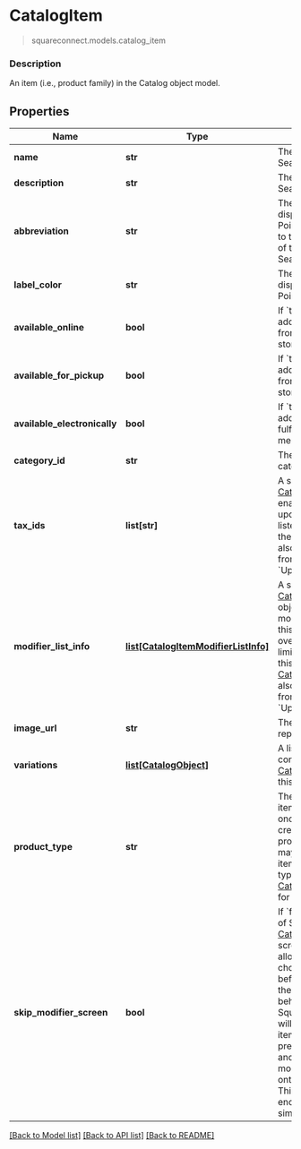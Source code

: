 # CatalogItem
> squareconnect.models.catalog_item

### Description

An item (i.e., product family) in the Catalog object model.

## Properties
Name | Type | Description | Notes
------------ | ------------- | ------------- | -------------
**name** | **str** | The item&#39;s name. Searchable. | [optional] 
**description** | **str** | The item&#39;s description. Searchable. | [optional] 
**abbreviation** | **str** | The text of the item&#39;s display label in the Square Point of Sale app. Only up to the first five characters of the string are used.  Searchable. | [optional] 
**label_color** | **str** | The color of the item&#39;s display label in the Square Point of Sale app. | [optional] 
**available_online** | **bool** | If &#x60;true&#x60;, the item can be added to shipping orders from the merchant&#39;s online store. | [optional] 
**available_for_pickup** | **bool** | If &#x60;true&#x60;, the item can be added to pickup orders from the merchant&#39;s online store. | [optional] 
**available_electronically** | **bool** | If &#x60;true&#x60;, the item can be added to electronically fulfilled orders from the merchant&#39;s online store. | [optional] 
**category_id** | **str** | The ID of the item&#39;s category, if any. | [optional] 
**tax_ids** | **list[str]** | A set of IDs indicating the [CatalogTax](#type-catalogtax)es that are enabled for this item. When updating an item, any taxes listed here will be added to the item. [CatalogTax](#type-catalogtax)es may also be added to or deleted from an item using &#x60;UpdateItemTaxes&#x60;. | [optional] 
**modifier_list_info** | [**list[CatalogItemModifierListInfo]**](CatalogItemModifierListInfo.md) | A set of [CatalogItemModifierListInfo](#type-catalogitemmodifierlistinfo) objects representing the modifier lists that apply to this item, along with the overrides and min and max limits that are specific to this item. [CatalogModifierList](#type-catalogmodifierlist)s may also be added to or deleted from an item using &#x60;UpdateItemModifierLists&#x60;. | [optional] 
**image_url** | **str** | The URL of an image representing this item. | [optional] 
**variations** | [**list[CatalogObject]**](CatalogObject.md) | A list of [CatalogObject](#type-catalogobject)s containing the [CatalogItemVariation](#type-catalogitemvariation)s for this item. | [optional] 
**product_type** | **str** | The product type of the item. May not be changed once an item has been created.  Only items of product type &#x60;REGULAR&#x60; may be created by this API; items with other product types are read-only. See [CatalogItemProductType](#type-catalogitemproducttype) for all possible values. | [optional] 
**skip_modifier_screen** | **bool** | If &#x60;false&#x60;, the Square Point of Sale app will present the [CatalogItem](#type-catalogitem)&#39;s details screen immediately, allowing the merchant to choose [CatalogModifier](#type-catalogmodifier)s before adding the item to the cart.  This is the default behavior.  If &#x60;true&#x60;, the Square Point of Sale app will immediately add the item to the cart with the pre-selected modifiers, and merchants can edit modifiers by drilling down onto the item&#39;s details.  Third-party clients are encouraged to implement similar behaviors. | [optional] 

[[Back to Model list]](../README.md#documentation-for-models) [[Back to API list]](../README.md#documentation-for-api-endpoints) [[Back to README]](../README.md)


